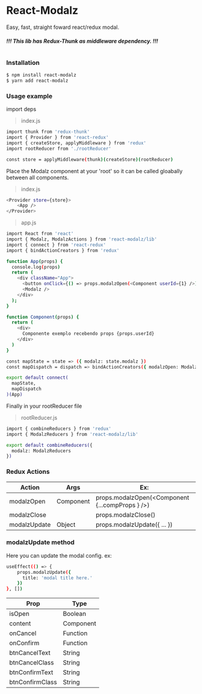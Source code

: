 # React-Modalz

Easy, fast, straight foward react/redux modal.

##### !!! This lib has Redux-Thunk as middleware dependency. !!!
#
### Installation
```sh
$ npm install react-modalz
$ yarn add react-modalz
```

### Usage example
import deps
> index.js
```sh
import thunk from 'redux-thunk'
import { Provider } from 'react-redux'
import { createStore, applyMiddleware } from 'redux'
import rootReducer from './rootReducer'

const store = applyMiddleware(thunk)(createStore)(rootReducer)
```

Place the Modalz component at your 'root' so it can be called gloabally between all components.
> index.js
```sh
<Provider store={store}>
	<App />
</Provider>
```

> app.js
```sh
import React from 'react'
import { Modalz, ModalzActions } from 'react-modalz/lib'
import { connect } from 'react-redux'
import { bindActionCreators } from 'redux'

function App(props) {
  console.log(props)
  return (
    <div className="App">
      <button onClick={() => props.modalzOpen(<Component userId={1} />)}>Open Modal</button>
      <Modalz />
    </div>
  );
}

function Component(props) {
  return (
    <div>
      Componente exemplo recebendo props {props.userId}
    </div>
  )
}

const mapState = state => ({ modalz: state.modalz })
const mapDispatch = dispatch => bindActionCreators({ modalzOpen: ModalzActions.modalzOpen }, dispatch)

export default connect(
  mapState,
  mapDispatch
)(App)
```

Finally in your rootReducer file
> rootReducer.js
```sh
import { combineReducers } from 'redux'
import { ModalzReducers } from 'react-modalz/lib'

export default combineReducers({
  modalz: ModalzReducers
})
```

### Redux Actions

| Action | Args | Ex: |
| ------ | ------ | ------ |
| modalzOpen | Component | props.modalzOpen(<Component {...compProps } />) |
| modalzClose | | props.modalzClose() |
| modalzUpdate | Object | props.modalzUpdate({ ... }) |

### modalzUpdate method
Here you can update the modal config. ex:

```sh
useEffect(() => {
    props.modalzUpdate({
      title: 'modal title here.'
    })
}, [])
```

| Prop | Type |
| ------ | ------ |
| isOpen | Boolean |
| content | Component |
| onCancel | Function |
| onConfirm | Function |
| btnCancelText | String |
| btnCancelClass | String |
| btnConfirmText | String |
| btnConfirmClass | String |